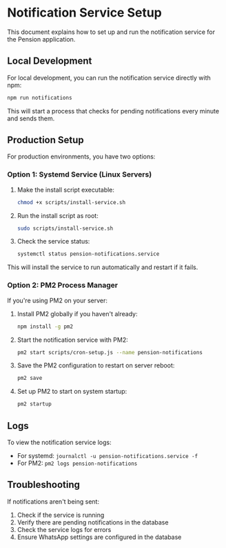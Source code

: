 # Notification Service Setup

This document explains how to set up and run the notification service for the Pension application.

## Local Development

For local development, you can run the notification service directly with npm:

```bash
npm run notifications
```

This will start a process that checks for pending notifications every minute and sends them.

## Production Setup

For production environments, you have two options:

### Option 1: Systemd Service (Linux Servers)

1. Make the install script executable:

   ```bash
   chmod +x scripts/install-service.sh
   ```

2. Run the install script as root:

   ```bash
   sudo scripts/install-service.sh
   ```

3. Check the service status:
   ```bash
   systemctl status pension-notifications.service
   ```

This will install the service to run automatically and restart if it fails.

### Option 2: PM2 Process Manager

If you're using PM2 on your server:

1. Install PM2 globally if you haven't already:

   ```bash
   npm install -g pm2
   ```

2. Start the notification service with PM2:

   ```bash
   pm2 start scripts/cron-setup.js --name pension-notifications
   ```

3. Save the PM2 configuration to restart on server reboot:

   ```bash
   pm2 save
   ```

4. Set up PM2 to start on system startup:
   ```bash
   pm2 startup
   ```

## Logs

To view the notification service logs:

- For systemd: `journalctl -u pension-notifications.service -f`
- For PM2: `pm2 logs pension-notifications`

## Troubleshooting

If notifications aren't being sent:

1. Check if the service is running
2. Verify there are pending notifications in the database
3. Check the service logs for errors
4. Ensure WhatsApp settings are configured in the database
